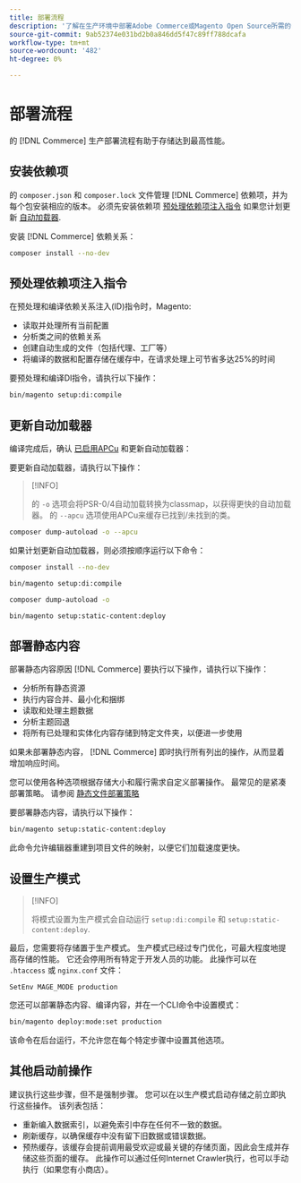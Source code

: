 ```yaml
---
title: 部署流程
description: '了解在生产环境中部署Adobe Commerce或Magento Open Source所需的步骤。 '
source-git-commit: 9ab52374e031bd2b0a846dd5f47c89ff788dcafa
workflow-type: tm+mt
source-wordcount: '482'
ht-degree: 0%

---
```



# 部署流程

的 [!DNL Commerce] 生产部署流程有助于存储达到最高性能。

## 安装依赖项

的 `composer.json` 和 `composer.lock` 文件管理 [!DNL Commerce] 依赖项，并为每个包安装相应的版本。 必须先安装依赖项 [预处理依赖项注入指令](#preprocess-dependency-injection-instructions) 如果您计划更新 [自动加载器](#update-the-autoloader).

安装 [!DNL Commerce] 依赖关系：

```bash
composer install --no-dev
```

## 预处理依赖项注入指令

在预处理和编译依赖关系注入(ID)指令时，Magento:

* 读取并处理所有当前配置
* 分析类之间的依赖关系
* 创建自动生成的文件（包括代理、工厂等）
* 将编译的数据和配置存储在缓存中，在请求处理上可节省多达25%的时间

要预处理和编译DI指令，请执行以下操作：

```bash
bin/magento setup:di:compile
```

## 更新自动加载器

编译完成后，确认 [已启用APCu](https://devdocs.magento.com/guides/v2.4/performance-best-practices/software.html#php-settings) 和更新自动加载器：

要更新自动加载器，请执行以下操作：

>[!INFO]
>
>的 `-o` 选项会将PSR-0/4自动加载转换为classmap，以获得更快的自动加载器。 的 `--apcu` 选项使用APCu来缓存已找到/未找到的类。

```bash
composer dump-autoload -o --apcu
```

如果计划更新自动加载器，则必须按顺序运行以下命令：

```bash
composer install --no-dev
```

```bash
bin/magento setup:di:compile
```

```bash
composer dump-autoload -o
```

```bash
bin/magento setup:static-content:deploy
```

## 部署静态内容

部署静态内容原因 [!DNL Commerce] 要执行以下操作，请执行以下操作：

* 分析所有静态资源
* 执行内容合并、最小化和捆绑
* 读取和处理主题数据
* 分析主题回退
* 将所有已处理和实体化内容存储到特定文件夹，以便进一步使用

如果未部署静态内容， [!DNL Commerce] 即时执行所有列出的操作，从而显着增加响应时间。

您可以使用各种选项根据存储大小和履行需求自定义部署操作。 最常见的是紧凑部署策略。 请参阅 [静态文件部署策略](https://devdocs.magento.com/guides/v2.4/config-guide/cli/config-cli-subcommands-static-deploy-strategies.html)

要部署静态内容，请执行以下操作：

```bash
bin/magento setup:static-content:deploy
```

此命令允许编辑器重建到项目文件的映射，以便它们加载速度更快。

## 设置生产模式

>[!INFO]
>
>将模式设置为生产模式会自动运行 `setup:di:compile` 和 `setup:static-content:deploy`.

最后，您需要将存储置于生产模式。 生产模式已经过专门优化，可最大程度地提高存储的性能。 它还会停用所有特定于开发人员的功能。 此操作可以在 `.htaccess` 或 `nginx.conf` 文件：

`SetEnv MAGE_MODE production`

您还可以部署静态内容、编译内容，并在一个CLI命令中设置模式：

```bash
bin/magento deploy:mode:set production
```

该命令在后台运行，不允许您在每个特定步骤中设置其他选项。

## 其他启动前操作

建议执行这些步骤，但不是强制步骤。 您可以在以生产模式启动存储之前立即执行这些操作。 该列表包括：

* 重新编入数据索引，以避免索引中存在任何不一致的数据。
* 刷新缓存，以确保缓存中没有留下旧数据或错误数据。
* 预热缓存，该缓存会提前调用最受欢迎或最关键的存储页面，因此会生成并存储这些页面的缓存。 此操作可以通过任何Internet Crawler执行，也可以手动执行（如果您有小商店）。
